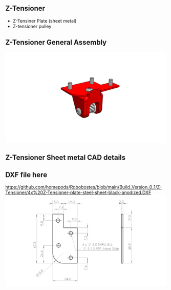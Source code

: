 ## Z-Tensioner
  - Z-Tensiner Plate (sheet metal)
  - Z-tensioner pulley
  
## Z-Tensioner General Assembly
![Robobostes](Z-Tensioner.png)
## Z-Tensioner Sheet metal CAD details
## DXF file here
https://github.com/homepods/Robobostes/blob/main/Build_Version_0_1/Z-Tensioner/4x%20Z-Tensioner-plate-steel-sheet-black-anodized.DXF
![Robobostes](Z-Tensioner-CAD.png)
